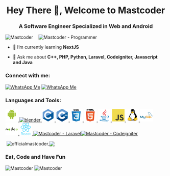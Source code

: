 <h1 align="center">Hey There 👋, Welcome to Mastcoder </h1>
<h3 align="center">A Software Engineer Specialized in Web and Android </h3>
<img  align="right" alt="Mastcoder - Programmer" width="400" src="https://user-images.githubusercontent.com/48166328/87433509-02119980-c607-11ea-8285-f1136a57d3d2.gif">

<p align="left"> <img src="https://komarev.com/ghpvc/?username=officialmastcoder&label=Mastcoder%20Profile%20visitors%20today&color=blueviolet&style=flat" alt="Mastcoder" /> </p>

- 🌱 I’m currently learning **NextJS**

- 💬 Ask me about **C++, PHP, Python, Laravel, Codeigniter, Javascript and Java**

<h3 align="left">Connect with me:</h3>
<p align="left">
<a target="_blank" href="https://api.whatsapp.com/send/?phone=+15395001134&text=Hi,%20I%20am%20from%20your%20Git%20Profile%20i%20need%20co%20connect%20with%20you&type=phone_number&app_absent=0" target="_blank"><img align="center" src="https://raw.githubusercontent.com/rahuldkjain/github-profile-readme-generator/master/src/images/icons/Social/whatsapp.svg" alt="WhatsApp Me" height="30" width="40" /></a>
<a target="_blank" href="https://www.youtube.com/@mastcoder/videos" target="_blank"><img align="center" src="https://raw.githubusercontent.com/rahuldkjain/github-profile-readme-generator/master/src/images/icons/Social/youtube.svg" alt="WhatsApp Me" height="30" width="40" /></a>
</p>

<h3 align="left">Languages and Tools:</h3>
<p align="left"> <a href="https://developer.android.com" target="_blank" rel="noreferrer"> <img src="https://raw.githubusercontent.com/devicons/devicon/master/icons/android/android-original-wordmark.svg" alt="android" width="40" height="40"/> </a> <a href="https://www.blender.org/" target="_blank" rel="noreferrer"> <img src="https://download.blender.org/branding/community/blender_community_badge_white.svg" alt="blender" width="40" height="40"/> </a> <a href="https://www.cprogramming.com/" target="_blank" rel="noreferrer"> <img src="https://raw.githubusercontent.com/devicons/devicon/master/icons/c/c-original.svg" alt="c" width="40" height="40"/> </a> <a href="https://www.w3schools.com/cpp/" target="_blank" rel="noreferrer"> <img src="https://raw.githubusercontent.com/devicons/devicon/master/icons/cplusplus/cplusplus-original.svg" alt="cplusplus" width="40" height="40"/> </a> <a href="https://www.w3schools.com/css/" target="_blank" rel="noreferrer"> <img src="https://raw.githubusercontent.com/devicons/devicon/master/icons/css3/css3-original-wordmark.svg" alt="css3" width="40" height="40"/> </a> <a href="https://www.w3.org/html/" target="_blank" rel="noreferrer"> <img src="https://raw.githubusercontent.com/devicons/devicon/master/icons/html5/html5-original-wordmark.svg" alt="html5" width="40" height="40"/> </a> <a href="https://www.java.com" target="_blank" rel="noreferrer"> <img src="https://raw.githubusercontent.com/devicons/devicon/master/icons/java/java-original.svg" alt="java" width="40" height="40"/> </a> <a href="https://developer.mozilla.org/en-US/docs/Web/JavaScript" target="_blank" rel="noreferrer"> <img src="https://raw.githubusercontent.com/devicons/devicon/master/icons/javascript/javascript-original.svg" alt="javascript" width="40" height="40"/> </a> <a href="https://www.linux.org/" target="_blank" rel="noreferrer"> <img src="https://raw.githubusercontent.com/devicons/devicon/master/icons/linux/linux-original.svg" alt="linux" width="40" height="40"/> </a> <a href="https://www.mysql.com/" target="_blank" rel="noreferrer"> <img src="https://raw.githubusercontent.com/devicons/devicon/master/icons/mysql/mysql-original-wordmark.svg" alt="mysql" width="40" height="40"/> </a> <a href="https://nodejs.org" target="_blank" rel="noreferrer"> <img src="https://raw.githubusercontent.com/devicons/devicon/master/icons/nodejs/nodejs-original-wordmark.svg" alt="nodejs" width="40" height="40"/> </a> <a href="https://reactjs.org/" target="_blank" rel="noreferrer"> <img src="https://raw.githubusercontent.com/devicons/devicon/master/icons/react/react-original-wordmark.svg" alt="react" width="40" height="40"/> </a><a href="https://laravel.com/" ><img  width="40" src="https://static-00.iconduck.com/assets.00/laravel-icon-497x512-uwybstke.png" alt="Mastcoder - Laravel"></a><a href="https://codeigniter.com/" ><img  width="40" src="https://cdn.iconscout.com/icon/free/png-256/free-codeigniter-4-1175201.png" alt="Mastcoder - Codeigniter"></a>
</p>
<p>&nbsp;<img align="center" src="https://github-readme-stats.vercel.app/api?username=officialmastcoder&show_icons=true&locale=en&bg_color=0d1117" alt="officialmastcoder" /><a href="https://github.com/officialmastcoder">
  <img align="center" src="https://github-readme-stats.vercel.app/api/top-langs/?username=officialmastcoder&layout=compact&card_width=250&hide_border=true&title_color=58a6ff&bg_color=0d1117&text_color=bdd1cd" />
</a></p>
<p>

<h3 align="left">Eat, Code and Have Fun</h3>
<p>
  <img src="https://media1.giphy.com/media/yYSSBtDgbbRzq/200.webp" width="305" height="312" id="myPicture" alt="Mastcoder">
  <img src="https://media4.giphy.com/media/vzO0Vc8b2VBLi/200.webp" width="305" height="312" id="myPicture" alt="Mastcoder">
</p>
